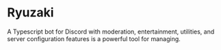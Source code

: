 # Ryuzaki

A Typescript bot for Discord with moderation, entertainment, utilities, and server configuration features is a powerful tool for managing.
